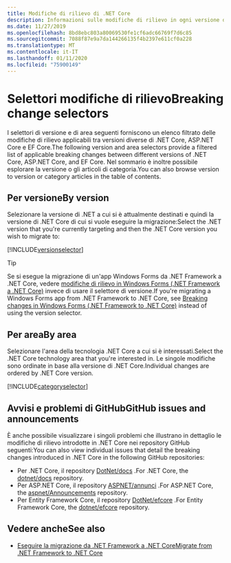 ```yaml
---
title: Modifiche di rilievo di .NET Core
description: Informazioni sulle modifiche di rilievo in ogni versione di .NET Core.
ms.date: 11/27/2019
ms.openlocfilehash: 8bd8ebc803a80069530fe1cf6adc66769f7d6c85
ms.sourcegitcommit: 7088f87e9a7da144266135f4b2397e611cf0a228
ms.translationtype: MT
ms.contentlocale: it-IT
ms.lasthandoff: 01/11/2020
ms.locfileid: "75900149"
---
```

# <a name="breaking-change-selectors"></a><span data-ttu-id="2c65d-103">Selettori modifiche di rilievo</span><span class="sxs-lookup"><span data-stu-id="2c65d-103">Breaking change selectors</span></span>

<span data-ttu-id="2c65d-104">I selettori di versione e di area seguenti forniscono un elenco filtrato delle modifiche di rilievo applicabili tra versioni diverse di .NET Core, ASP.NET Core e EF Core.</span><span class="sxs-lookup"><span data-stu-id="2c65d-104">The following version and area selectors provide a filtered list of applicable breaking changes between different versions of .NET Core, ASP.NET Core, and EF Core.</span></span> <span data-ttu-id="2c65d-105">Nel sommario è inoltre possibile esplorare la versione o gli articoli di categoria.</span><span class="sxs-lookup"><span data-stu-id="2c65d-105">You can also browse version to version or category articles in the table of contents.</span></span>

## <a name="by-version"></a><span data-ttu-id="2c65d-106">Per versione</span><span class="sxs-lookup"><span data-stu-id="2c65d-106">By version</span></span>

<span data-ttu-id="2c65d-107">Selezionare la versione di .NET a cui si è attualmente destinati e quindi la versione di .NET Core di cui si vuole eseguire la migrazione:</span><span class="sxs-lookup"><span data-stu-id="2c65d-107">Select the .NET version that you're currently targeting and then the .NET Core version you wish to migrate to:</span></span>

[!INCLUDE[versionselector](~/includes/core-changes/versionselector.md)]

> [!TIP]
> <span data-ttu-id="2c65d-108">Se si esegue la migrazione di un'app Windows Forms da .NET Framework a .NET Core, vedere [modifiche di rilievo in Windows Forms (.NET Framework a .NET Core)](../porting/winforms-breaking-changes.md) invece di usare il selettore di versione.</span><span class="sxs-lookup"><span data-stu-id="2c65d-108">If you're migrating a Windows Forms app from .NET Framework to .NET Core, see [Breaking changes in Windows Forms (.NET Framework to .NET Core)](../porting/winforms-breaking-changes.md) instead of using the version selector.</span></span>

## <a name="by-area"></a><span data-ttu-id="2c65d-109">Per area</span><span class="sxs-lookup"><span data-stu-id="2c65d-109">By area</span></span>

<span data-ttu-id="2c65d-110">Selezionare l'area della tecnologia .NET Core a cui si è interessati.</span><span class="sxs-lookup"><span data-stu-id="2c65d-110">Select the .NET Core technology area that you're interested in.</span></span> <span data-ttu-id="2c65d-111">Le singole modifiche sono ordinate in base alla versione di .NET Core.</span><span class="sxs-lookup"><span data-stu-id="2c65d-111">Individual changes are ordered by .NET Core version.</span></span>

[!INCLUDE[categoryselector](~/includes/core-changes/categoryselector.md)]

## <a name="github-issues-and-announcements"></a><span data-ttu-id="2c65d-112">Avvisi e problemi di GitHub</span><span class="sxs-lookup"><span data-stu-id="2c65d-112">GitHub issues and announcements</span></span>

<span data-ttu-id="2c65d-113">È anche possibile visualizzare i singoli problemi che illustrano in dettaglio le modifiche di rilievo introdotte in .NET Core nei repository GitHub seguenti:</span><span class="sxs-lookup"><span data-stu-id="2c65d-113">You can also view individual issues that detail the breaking changes introduced in .NET Core in the following GitHub repositories:</span></span>

- <span data-ttu-id="2c65d-114">Per .NET Core, il repository [DotNet/docs](https://github.com/dotnet/docs/issues?q=is%3Aissue+label%3Abreaking-change) .</span><span class="sxs-lookup"><span data-stu-id="2c65d-114">For .NET Core, the [dotnet/docs](https://github.com/dotnet/docs/issues?q=is%3Aissue+label%3Abreaking-change) repository.</span></span>
- <span data-ttu-id="2c65d-115">Per ASP.NET Core, il repository [ASPNET/annunci](https://github.com/aspnet/Announcements/issues?q=is%3Aissue+is%3Aopen+label%3A%22Breaking+change%22+label%3A3.0.0) .</span><span class="sxs-lookup"><span data-stu-id="2c65d-115">For ASP.NET Core, the [aspnet/Announcements](https://github.com/aspnet/Announcements/issues?q=is%3Aissue+is%3Aopen+label%3A%22Breaking+change%22+label%3A3.0.0) repository.</span></span>
- <span data-ttu-id="2c65d-116">Per Entity Framework Core, il repository [DotNet/efcore](https://github.com/dotnet/efcore/issues?q=is%3Aopen+is%3Aissue+label%3Abreaking-change) .</span><span class="sxs-lookup"><span data-stu-id="2c65d-116">For Entity Framework Core, the [dotnet/efcore](https://github.com/dotnet/efcore/issues?q=is%3Aopen+is%3Aissue+label%3Abreaking-change) repository.</span></span>

## <a name="see-also"></a><span data-ttu-id="2c65d-117">Vedere anche</span><span class="sxs-lookup"><span data-stu-id="2c65d-117">See also</span></span>

- [<span data-ttu-id="2c65d-118">Eseguire la migrazione da .NET Framework a .NET Core</span><span class="sxs-lookup"><span data-stu-id="2c65d-118">Migrate from .NET Framework to .NET Core</span></span>](../porting/index.md)
